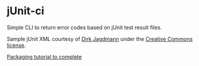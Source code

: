 # jUnit-ci

Simple CLI to return error codes based on jUnit test result files.

Sample jUnit XML courtesy of [Dirk Jagdmann](https://llg.cubic.org/docs/junit/) under the [Creative Commons license](https://creativecommons.org/publicdomain/zero/1.0/).

[Packaging tutorial to complete](https://dev.to/misterio/how-to-package-a-rust-app-using-nix-3lh3)
